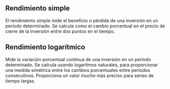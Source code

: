 ## Rendimiento simple
El rendimiento simple mide el beneficio o pérdida de una inversión en un período determinado. Se calcula como el cambio porcentual en el precio de cierre de la inversión entre dos puntos en el tiempo.

## Rendimiento logarítmico
Mide la variación porcentual continua de una inversión en un período determinado. Se calcula usando logaritmos naturales, para proporcionar una medida simétrica entre los cambios porcentuales entre períodos consecutivos. 
Proporciona un valor mucho más preciso para series de tiempo largas.